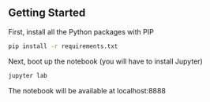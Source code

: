 ## Getting Started

First, install all the Python packages with PIP

```bash
pip install -r requirements.txt
```

Next, boot up the notebook (you will have to install Jupyter)

```bash
jupyter lab
```

The notebook will be available at localhost:8888

